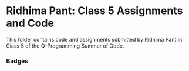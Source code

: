 # Ridhima Pant: Class 5 Assignments and Code
This folder contains code and assignments submitted by Ridhima Pant in Class 5 of the Q-Programming Summer of Qode.
### Badges